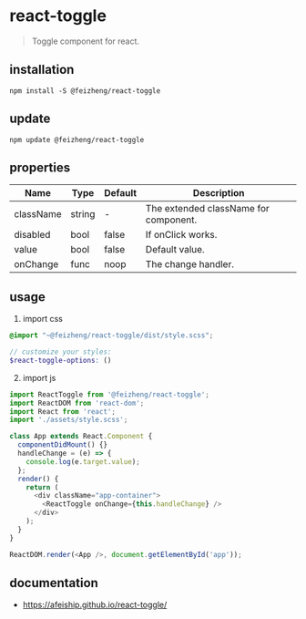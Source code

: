 # react-toggle
> Toggle component for react.

## installation
```shell
npm install -S @feizheng/react-toggle
```

## update
```shell
npm update @feizheng/react-toggle
```

## properties
| Name      | Type   | Default | Description                           |
| --------- | ------ | ------- | ------------------------------------- |
| className | string | -       | The extended className for component. |
| disabled  | bool   | false   | If onClick works.                     |
| value     | bool   | false   | Default value.                        |
| onChange  | func   | noop    | The change handler.                   |


## usage
1. import css
  ```scss
  @import "~@feizheng/react-toggle/dist/style.scss";

  // customize your styles:
  $react-toggle-options: ()
  ```
2. import js
  ```js
  import ReactToggle from '@feizheng/react-toggle';
  import ReactDOM from 'react-dom';
  import React from 'react';
  import './assets/style.scss';

  class App extends React.Component {
    componentDidMount() {}
    handleChange = (e) => {
      console.log(e.target.value);
    };
    render() {
      return (
        <div className="app-container">
          <ReactToggle onChange={this.handleChange} />
        </div>
      );
    }
  }

  ReactDOM.render(<App />, document.getElementById('app'));

  ```

## documentation
- https://afeiship.github.io/react-toggle/
